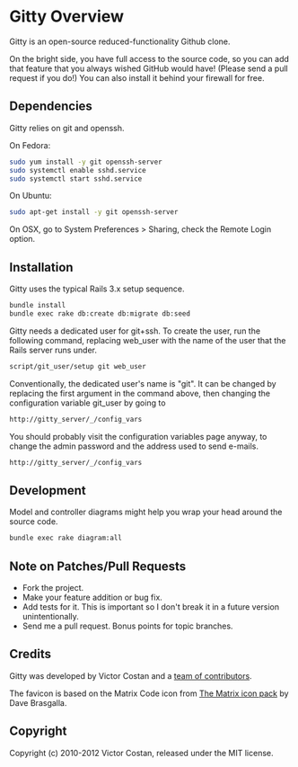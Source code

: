 # Gitty Overview 

Gitty is an open-source reduced-functionality Github clone.

On the bright side, you have full access to the source code, so you can add that
feature that you always wished GitHub would have! (Please send a pull request
if you do!) You can also install it behind your firewall for free.


## Dependencies

Gitty relies on git and openssh.

On Fedora:

```bash
sudo yum install -y git openssh-server
sudo systemctl enable sshd.service
sudo systemctl start sshd.service
```
    
On Ubuntu:

```bash
sudo apt-get install -y git openssh-server
```
    
On OSX, go to System Preferences > Sharing, check the Remote Login option.


## Installation

Gitty uses the typical Rails 3.x setup sequence.

```bash
bundle install
bundle exec rake db:create db:migrate db:seed
```

Gitty needs a dedicated user for git+ssh. To create the user, run the following
command, replacing web_user with the name of the user that the Rails server runs
under.  

```bash
script/git_user/setup git web_user
```

Conventionally, the dedicated user's name is "git". It can be changed by
replacing the first argument in the command above, then changing the
configuration variable git_user by going to

```bash
http://gitty_server/_/config_vars
```

You should probably visit the configuration variables page anyway, to change the
admin password and the address used to send e-mails.

```bash
http://gitty_server/_/config_vars
```

    
## Development

Model and controller diagrams might help you wrap your head around the source
code.

```bash
bundle exec rake diagram:all
```


## Note on Patches/Pull Requests
 
* Fork the project.
* Make your feature addition or bug fix.
* Add tests for it. This is important so I don't break it in a future version
  unintentionally.
* Send me a pull request. Bonus points for topic branches.


## Credits

Gitty was developed by Victor Costan and a
[team of contributors](https://github.com/pwnall/gitty/contributors).

The favicon is based on the Matrix Code icon from
[The Matrix icon pack](http://iconfactory.com/freeware/preview/mtrx)
by Dave Brasgalla.


## Copyright

Copyright (c) 2010-2012 Victor Costan, released under the MIT license.
